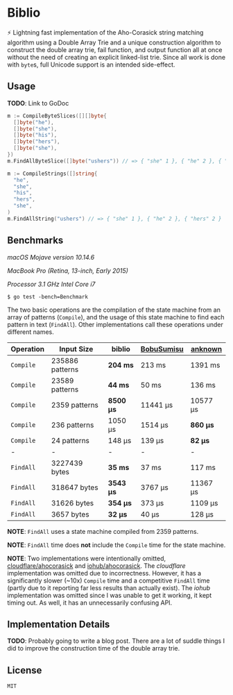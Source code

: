 # Biblio

:zap: Lightning fast implementation of the Aho-Corasick string matching algorithm using a Double Array Trie and a unique construction algorithm to construct the double array trie, fail function, and output function all at once without the need of creating an explicit linked-list trie. Since all work is done with `byte`s, full Unicode support is an intended side-effect.

## Usage

**TODO**: Link to GoDoc

```go
m := CompileByteSlices([][]byte{
  []byte("he"),
  []byte("she"),
  []byte("his"),
  []byte("hers"),
  []byte("she"),
})
m.FindAllByteSlice([]byte("ushers")) // => { "she" 1 }, { "he" 2 }, { "hers" 2 }

m := CompileStrings([]string{
  "he",
  "she",
  "his",
  "hers",
  "she",
)
m.FindAllString("ushers") // => { "she" 1 }, { "he" 2 }, { "hers" 2 }
```

## Benchmarks

*macOS Mojave version 10.14.6*

*MacBook Pro (Retina, 13-inch, Early 2015)*

*Processor 3.1 GHz Intel Core i7*


```
$ go test -bench=Benchmark
```

The two basic operations are the compilation of the state machine from an array of patterns (`Compile`), and the usage of this state machine to find each pattern in text (`FindAll`). Other implementations call these operations under different names.

| Operation | Input Size | biblio | [BobuSumisu](https://github.com/BobuSumisu/aho-corasick) | [anknown](https://github.com/anknown/ahocorasick) |
| - | - | - | - | - |
| `Compile` | 235886 patterns | **204 ms**    | 213 ms    | 1391 ms |
| `Compile` | 23589 patterns  |  **44 ms**    |  50 ms    |  136 ms |
| `Compile` | 2359 patterns   |   **8500 µs** |  11441 µs |   10577 µs |
| `Compile` | 236 patterns    |   1050 µs |   1514 µs |     **860 µs** |
| `Compile` | 24 patterns     |    148 µs |    139 µs |      **82 µs** |
| - | - | - | - | - |
| `FindAll` | 3227439 bytes | **35 ms**   | 37 ms   | 117 ms |
| `FindAll` | 318647 bytes  |  **3543 µs** |  3767 µs |  11367 µs |
| `FindAll` | 31626 bytes   |   **354 µs** |   373 µs |   1109 µs |
| `FindAll` | 3657 bytes    |    **32 µs** |    40 µs |    128 µs |

**NOTE**: `FindAll` uses a state machine compiled from 2359 patterns.

**NOTE**: `FindAll` time does **not** include the `Compile` time for the state machine.

**NOTE**: Two implementations were intentionally omitted, [cloudflare/ahocorasick](https://github.com/cloudflare/ahocorasick) and [iohub/ahocorasick](https://github.com/iohub/ahocorasick). The *cloudflare* implementation was omitted due to incorrectness. However, it has a significantly slower (~10x) `Compile` time and a competitive `FindAll` time (partly due to it reporting far less results than actually exist). The *iohub* implementation was omitted since I was unable to get it working, it kept timing out. As well, it has an unnecessarily confusing API.

## Implementation Details

**TODO**: Probably going to write a blog post. There are a lot of suddle things I did to improve the construction time of the double array trie.

## License

`MIT`
